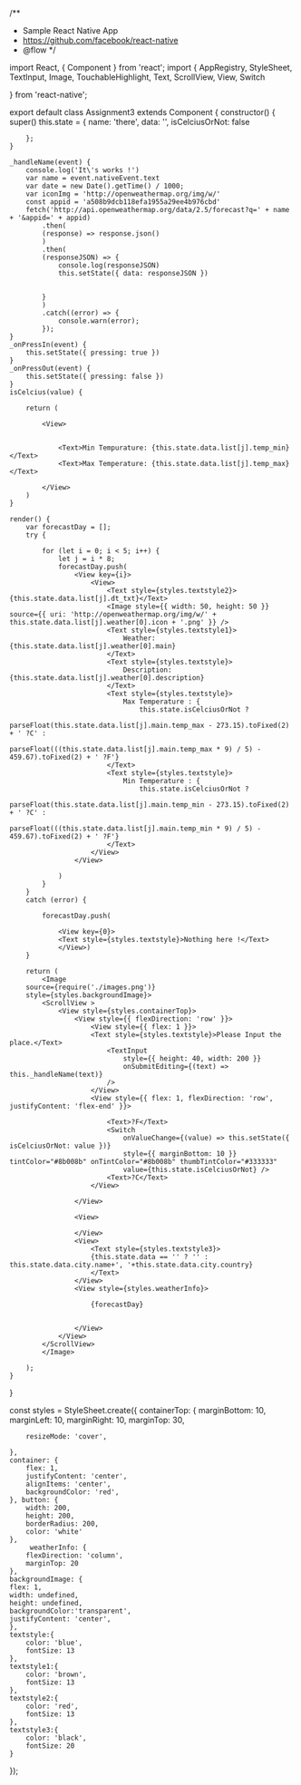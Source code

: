 /**
 * Sample React Native App
 * https://github.com/facebook/react-native
 * @flow
 */

import React, { Component } from 'react';
import {
    AppRegistry,
    StyleSheet,
    TextInput,
    Image,
    TouchableHighlight,
    Text, ScrollView,
    View, Switch

} from 'react-native';


export default class Assignment3 extends Component {
    constructor() {
        super()
        this.state = {
            name: 'there',
            data: '',
            isCelciusOrNot: false

        };
    }

    _handleName(event) {
        console.log('It\'s works !')
        var name = event.nativeEvent.text
        var date = new Date().getTime() / 1000;
        var iconImg = 'http://openweathermap.org/img/w/'
        const appid = 'a508b9dcb118efa1955a29ee4b976cbd'
        fetch('http://api.openweathermap.org/data/2.5/forecast?q=' + name + '&appid=' + appid)
            .then(
            (response) => response.json()
            )
            .then(
            (responseJSON) => {
                console.log(responseJSON)
                this.setState({ data: responseJSON })


            }
            )
            .catch((error) => {
                console.warn(error);
            });
    }
    _onPressIn(event) {
        this.setState({ pressing: true })
    }
    _onPressOut(event) {
        this.setState({ pressing: false })
    }
    isCelcius(value) {

        return (
        	
            <View>

             
                <Text>Min Tempurature: {this.state.data.list[j].temp_min}</Text>
                <Text>Max Temperature: {this.state.data.list[j].temp_max}</Text>

            </View>
        )
    }

    render() {
        var forecastDay = [];
        try {

            for (let i = 0; i < 5; i++) {
                let j = i * 8;
                forecastDay.push(
                    <View key={i}>
                        <View>
                            <Text style={styles.textstyle2}>{this.state.data.list[j].dt_txt}</Text>
                            <Image style={{ width: 50, height: 50 }} source={{ uri: 'http://openweathermap.org/img/w/' + this.state.data.list[j].weather[0].icon + '.png' }} />
                            <Text style={styles.textstyle1}>
                                Weather: {this.state.data.list[j].weather[0].main}
                            </Text>
                            <Text style={styles.textstyle}>
                                Description: {this.state.data.list[j].weather[0].description}
                            </Text>
                            <Text style={styles.textstyle}>
                                Max Temperature : {
                                    this.state.isCelciusOrNot ?
                                        parseFloat(this.state.data.list[j].main.temp_max - 273.15).toFixed(2) + ' ?C' :
                                        parseFloat(((this.state.data.list[j].main.temp_max * 9) / 5) - 459.67).toFixed(2) + ' ?F'}
                            </Text>
                            <Text style={styles.textstyle}>
                                Min Temperature : {
                                    this.state.isCelciusOrNot ?
                                        parseFloat(this.state.data.list[j].main.temp_min - 273.15).toFixed(2) + ' ?C' :
                                        parseFloat(((this.state.data.list[j].main.temp_min * 9) / 5) - 459.67).toFixed(2) + ' ?F'}
                            </Text>
                        </View>
                    </View>

                )
            }
        }
        catch (error) {

            forecastDay.push(

                <View key={0}>
                <Text style={styles.textstyle}>Nothing here !</Text>
                </View>)
        }

        return (
        	<Image
        source={require('./images.png')}
        style={styles.backgroundImage}>
            <ScrollView >
                <View style={styles.containerTop}>
                    <View style={{ flexDirection: 'row' }}>
                        <View style={{ flex: 1 }}>
                        <Text style={styles.textstyle}>Please Input the place.</Text>
                            <TextInput
                                style={{ height: 40, width: 200 }}
                                onSubmitEditing={(text) => this._handleName(text)}
                            />
                        </View>
                        <View style={{ flex: 1, flexDirection: 'row', justifyContent: 'flex-end' }}>

                            <Text>?F</Text>
                            <Switch
                                onValueChange={(value) => this.setState({ isCelciusOrNot: value })}
                                style={{ marginBottom: 10 }} tintColor="#8b008b" onTintColor="#8b008b" thumbTintColor="#333333"
                                value={this.state.isCelciusOrNot} />
                            <Text>?C</Text>
                        </View>

                    </View>

                    <View>

                    </View>
                    <View>
                        <Text style={styles.textstyle3}>
                        {this.state.data == '' ? '' : this.state.data.city.name+', '+this.state.data.city.country}
                        </Text>
                    </View>
                    <View style={styles.weatherInfo}>

                        {forecastDay}


                    </View>
                </View>
            </ScrollView>
            </Image>

        );
    }
}

const styles = StyleSheet.create({
    containerTop: {
        marginBottom: 10,
        marginLeft: 10,
        marginRight: 10,
        marginTop: 30,

        resizeMode: 'cover',

    },
    container: {
        flex: 1,
        justifyContent: 'center',
        alignItems: 'center',
        backgroundColor: 'red',
    }, button: {
        width: 200,
        height: 200,
        borderRadius: 200,
        color: 'white'
    },
   		 weatherInfo: {
        flexDirection: 'column',
        marginTop: 20
    },
    backgroundImage: {
    flex: 1,
    width: undefined,
    height: undefined,
    backgroundColor:'transparent',
    justifyContent: 'center',
    },
    textstyle:{
    	color: 'blue',
    	fontSize: 13
    },
    textstyle1:{
    	color: 'brown',
    	fontSize: 13
    },
    textstyle2:{
    	color: 'red',
    	fontSize: 13
    },
    textstyle3:{
    	color: 'black',
    	fontSize: 20
    }

});
